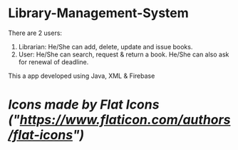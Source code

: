 # **Library-Management-System**

There are 2 users:
  1) Librarian: He/She can add, delete, update and issue books.
  2) User: He/She can search, request & return a book. He/She can also ask for renewal of deadline.

This a app developed using Java, XML & Firebase

# _Icons made by Flat Icons ("https://www.flaticon.com/authors/flat-icons")_
